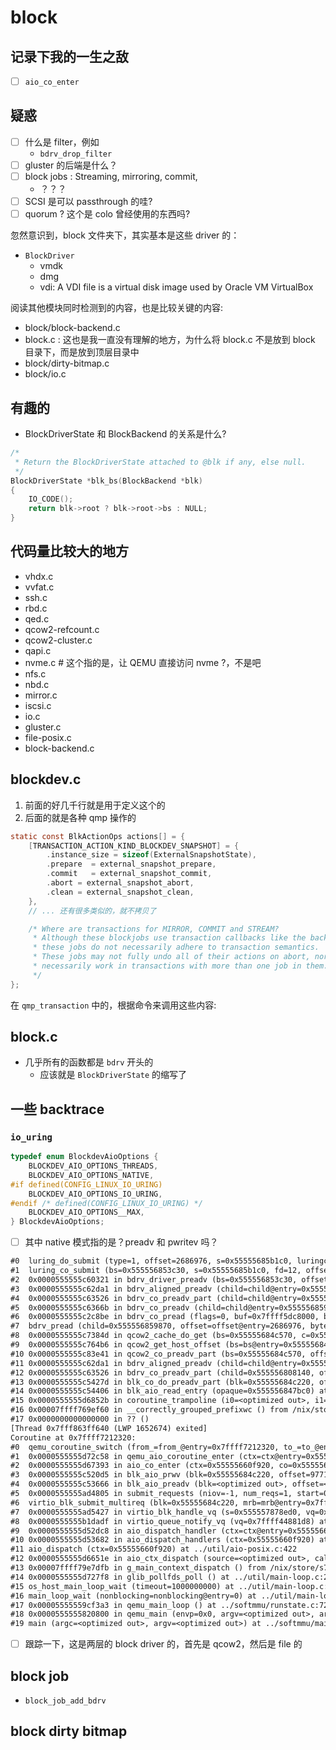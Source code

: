 # block

## 记录下我的一生之敌
- [ ] `aio_co_enter`

## 疑惑
- [ ] 什么是 filter，例如
    - `bdrv_drop_filter`
- [ ] gluster 的后端是什么？
- [ ] block jobs : Streaming, mirroring, commit,
    - ？？？
- [ ] SCSI 是可以 passthrough 的哇?
- [ ] quorum ? 这个是 colo 曾经使用的东西吗?

忽然意识到，block 文件夹下，其实基本是这些 driver 的：
- `BlockDriver`
    - vmdk
    - dmg
    - vdi: A VDI file is a virtual disk image used by Oracle VM VirtualBox

阅读其他模块同时检测到的内容，也是比较关键的内容:
- block/block-backend.c
- block.c : 这也是我一直没有理解的地方，为什么将 block.c 不是放到 block 目录下，而是放到顶层目录中
- block/dirty-bitmap.c
- block/io.c

## 有趣的
- BlockDriverState 和 BlockBackend 的关系是什么?
```c
/*
 * Return the BlockDriverState attached to @blk if any, else null.
 */
BlockDriverState *blk_bs(BlockBackend *blk)
{
    IO_CODE();
    return blk->root ? blk->root->bs : NULL;
}
```


## 代码量比较大的地方

- vhdx.c
- vvfat.c
- ssh.c
- rbd.c
- qed.c
- qcow2-refcount.c
- qcow2-cluster.c
- qapi.c
- nvme.c # 这个指的是，让 QEMU 直接访问 nvme ?，不是吧
- nfs.c
- nbd.c
- mirror.c
- iscsi.c
- io.c
- gluster.c
- file-posix.c
- block-backend.c

## blockdev.c
1. 前面的好几千行就是用于定义这个的
2. 后面的就是各种 qmp 操作的

```c
static const BlkActionOps actions[] = {
    [TRANSACTION_ACTION_KIND_BLOCKDEV_SNAPSHOT] = {
        .instance_size = sizeof(ExternalSnapshotState),
        .prepare  = external_snapshot_prepare,
        .commit   = external_snapshot_commit,
        .abort = external_snapshot_abort,
        .clean = external_snapshot_clean,
    },
    // ... 还有很多类似的，就不拷贝了

    /* Where are transactions for MIRROR, COMMIT and STREAM?
     * Although these blockjobs use transaction callbacks like the backup job,
     * these jobs do not necessarily adhere to transaction semantics.
     * These jobs may not fully undo all of their actions on abort, nor do they
     * necessarily work in transactions with more than one job in them.
     */
};
```

在 `qmp_transaction` 中的，根据命令来调用这些内容:

## block.c

- 几乎所有的函数都是 `bdrv` 开头的
    - 应该就是 `BlockDriverState` 的缩写了


## 一些 backtrace

### `io_uring`

```c
typedef enum BlockdevAioOptions {
    BLOCKDEV_AIO_OPTIONS_THREADS,
    BLOCKDEV_AIO_OPTIONS_NATIVE,
#if defined(CONFIG_LINUX_IO_URING)
    BLOCKDEV_AIO_OPTIONS_IO_URING,
#endif /* defined(CONFIG_LINUX_IO_URING) */
    BLOCKDEV_AIO_OPTIONS__MAX,
} BlockdevAioOptions;
```
- [ ] 其中 native 模式指的是？preadv 和 pwritev 吗？

```txt
#0  luring_do_submit (type=1, offset=2686976, s=0x55555685b1c0, luringcb=0x7fff7f3f36a0, fd=12) at ../block/io_uring.c:344
#1  luring_co_submit (bs=0x555556853c30, s=0x55555685b1c0, fd=12, offset=2686976, qiov=<optimized out>, type=1) at ../block/io_uring.c:389
#2  0x0000555555c60321 in bdrv_driver_preadv (bs=0x555556853c30, offset=2686976, bytes=65536, qiov=0x7fff7f3f3aa0, qiov_offset=0, flags=0) at ../block/io.c:1160
#3  0x0000555555c62da1 in bdrv_aligned_preadv (child=child@entry=0x555556859870, req=req@entry=0x7fff7f3f3960, offset=offset@entry=2686976, bytes=bytes@entry=65536, a8
#4  0x0000555555c63526 in bdrv_co_preadv_part (child=child@entry=0x555556859870, offset=<optimized out>, offset@entry=2686976, bytes=<optimized out>, bytes@entry=65531
#5  0x0000555555c6366b in bdrv_co_preadv (child=child@entry=0x555556859870, offset=offset@entry=2686976, bytes=bytes@entry=65536, qiov=qiov@entry=0x7fff7f3f3aa0, flag0
#6  0x0000555555c2c8be in bdrv_co_pread (flags=0, buf=0x7ffff5dc8000, bytes=65536, offset=2686976, child=0x555556859870) at /home/martins3/core/qemu/include/block/blo4
#7  bdrv_pread (child=0x555556859870, offset=offset@entry=2686976, bytes=65536, buf=0x7ffff5dc8000, flags=flags@entry=0) at block/block-gen.c:96
#8  0x0000555555c7384d in qcow2_cache_do_get (bs=0x55555684c570, c=0x5555568595f0, offset=2686976, table=0x7fff7f3f3c20, read_from_disk=<optimized out>) at ../block/q2
#9  0x0000555555c764b6 in qcow2_get_host_offset (bs=bs@entry=0x55555684c570, offset=offset@entry=97710505472, bytes=bytes@entry=0x7fff7f3f3c98, host_offset=host_offse7
#10 0x0000555555c83e41 in qcow2_co_preadv_part (bs=0x55555684c570, offset=97710505472, bytes=512, qiov=0x5555574a8d58, qiov_offset=0, flags=<optimized out>) at ../blo7
#11 0x0000555555c62da1 in bdrv_aligned_preadv (child=child@entry=0x555556808140, req=req@entry=0x7fff7f3f3e40, offset=offset@entry=97710505472, bytes=bytes@entry=512,8
#12 0x0000555555c63526 in bdrv_co_preadv_part (child=0x555556808140, offset=<optimized out>, offset@entry=97710505472, bytes=<optimized out>, bytes@entry=512, qiov=<o1
#13 0x0000555555c5427d in blk_co_do_preadv_part (blk=0x55555684c220, offset=97710505472, bytes=512, qiov=0x5555574a8d58, qiov_offset=qiov_offset@entry=0, flags=0) at 1
#14 0x0000555555c54406 in blk_aio_read_entry (opaque=0x555556847bc0) at ../block/block-backend.c:1556
#15 0x0000555555d6852b in coroutine_trampoline (i0=<optimized out>, i1=<optimized out>) at ../util/coroutine-ucontext.c:177
#16 0x00007ffff769ef60 in __correctly_grouped_prefixwc () from /nix/store/scd5n7xsn0hh0lvhhnycr9gx0h8xfzsl-glibc-2.34-210/lib/libc.so.6
#17 0x0000000000000000 in ?? ()
[Thread 0x7fff863ff640 (LWP 1652674) exited]
Coroutine at 0x7ffff7212320:
#0  qemu_coroutine_switch (from_=from_@entry=0x7ffff7212320, to_=to_@entry=0x555556593b10, action=action@entry=COROUTINE_ENTER) at ../util/coroutine-ucontext.c:307
#1  0x0000555555d72c58 in qemu_aio_coroutine_enter (ctx=ctx@entry=0x55555660f920, co=co@entry=0x555556593b10) at ../util/qemu-coroutine.c:162
#2  0x0000555555d67393 in aio_co_enter (ctx=0x55555660f920, co=0x555556593b10) at ../util/async.c:665
#3  0x0000555555c520d5 in blk_aio_prwv (blk=0x55555684c220, offset=97710505472, bytes=512, iobuf=0x5555574a8d58, co_entry=co_entry@entry=0x555555c543e0 <blk_aio_read_8
#4  0x0000555555c53666 in blk_aio_preadv (blk=<optimized out>, offset=<optimized out>, qiov=<optimized out>, flags=<optimized out>, cb=<optimized out>, opaque=<optimi8
#5  0x0000555555ad4805 in submit_requests (niov=-1, num_reqs=1, start=0, mrb=0x7fffffffcae0, blk=0x55555684c220) at ../hw/block/virtio-blk.c:427
#6  virtio_blk_submit_multireq (blk=0x55555684c220, mrb=mrb@entry=0x7fffffffcae0) at ../hw/block/virtio-blk.c:457
#7  0x0000555555ad5427 in virtio_blk_handle_vq (s=0x555557878ed0, vq=0x7ffff44881d8) at ../hw/block/virtio-blk.c:799
#8  0x0000555555b1dadf in virtio_queue_notify_vq (vq=0x7ffff44881d8) at ../hw/virtio/virtio.c:2365
#9  0x0000555555d52dc8 in aio_dispatch_handler (ctx=ctx@entry=0x55555660f920, node=0x7fffec60aae0) at ../util/aio-posix.c:369
#10 0x0000555555d53682 in aio_dispatch_handlers (ctx=0x55555660f920) at ../util/aio-posix.c:412
#11 aio_dispatch (ctx=0x55555660f920) at ../util/aio-posix.c:422
#12 0x0000555555d6651e in aio_ctx_dispatch (source=<optimized out>, callback=<optimized out>, user_data=<optimized out>) at ../util/async.c:320
#13 0x00007ffff79e7dfb in g_main_context_dispatch () from /nix/store/s7yq6ngnxf4gsp4263q7xywfjihh5mpn-glib-2.72.2/lib/libglib-2.0.so.0
#14 0x0000555555d727f8 in glib_pollfds_poll () at ../util/main-loop.c:297
#15 os_host_main_loop_wait (timeout=1000000000) at ../util/main-loop.c:320
#16 main_loop_wait (nonblocking=nonblocking@entry=0) at ../util/main-loop.c:596
#17 0x00005555559cf3a3 in qemu_main_loop () at ../softmmu/runstate.c:726
#18 0x0000555555820800 in qemu_main (envp=0x0, argv=<optimized out>, argc=<optimized out>) at ../softmmu/main.c:36
#19 main (argc=<optimized out>, argv=<optimized out>) at ../softmmu/main.c:45
```

- [ ] 跟踪一下，这是两层的 block driver 的，首先是 qcow2，然后是 file 的

## block job
- `block_job_add_bdrv`

## block dirty bitmap

